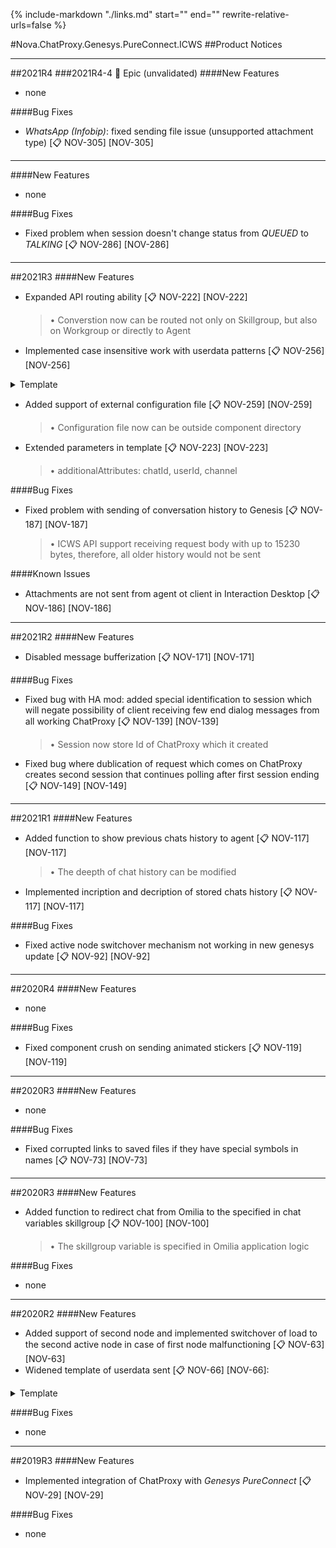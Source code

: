 {%
   include-markdown "./links.md"
   start="<!--tasklink-start-->"
   end="<!--tasklink-end-->"
   rewrite-relative-urls=false
%}

#Nova.ChatProxy.Genesys.PureConnect.ICWS
##Product Notices
***
##2021R4
###2021R4-4 :briefcase: Epic (unvalidated)
####New Features
- none

####Bug Fixes
- *WhatsApp (Infobip)*: fixed sending file issue (unsupported attachment type) [:clipboard: NOV-305] [NOV-305]
***

####New Features
- none

####Bug Fixes
- Fixed problem when session doesn't change status from *QUEUED* to *TALKING* [:clipboard: NOV-286] [NOV-286]
***

##2021R3
####New Features
- Expanded API routing ability [:clipboard: NOV-222] [NOV-222]

	> • Converstion now can be routed not only on Skillgroup, but also on Workgroup or directly to Agent

- Implemented case insensitive work with userdata patterns [:clipboard: NOV-256] [NOV-256]
	
<details><summary>Template</summary>
<p>

```
{userId}
{chatId}
{conversation}
{channel}
{source}
{slug}
{username}
{firstname}
{lastname}
```
</p>
</details>

- Added support of external configuration file [:clipboard: NOV-259] [NOV-259]

	> • Configuration file now can be outside component directory

- Extended parameters in template [:clipboard: NOV-223] [NOV-223]

	> • additionalAttributes: chatId, userId, channel

####Bug Fixes
- Fixed problem with sending of conversation history to Genesis [:clipboard: NOV-187] [NOV-187]

	> • ICWS API support receiving request body with up to 15230 bytes, therefore, all older history would not be sent

####Known Issues

- Attachments are not sent from agent ot client in Interaction Desktop [:clipboard: NOV-186] [NOV-186]
***

##2021R2
####New Features
- Disabled message bufferization [:clipboard: NOV-171] [NOV-171]

####Bug Fixes
- Fixed bug with HA mod: added special identification to session which will negate possibility of client receiving few end dialog messages from all working ChatProxy [:clipboard: NOV-139] [NOV-139]

	> • Session now store Id of ChatProxy which it created

- Fixed bug where dublication of request which comes on ChatProxy creates second session that continues polling after first session ending [:clipboard: NOV-149] [NOV-149]
***

##2021R1
####New Features
- Added function to show previous chats history to agent [:clipboard: NOV-117] [NOV-117]

	> • The deepth of chat history can be modified
	
- Implemented incription and decription of stored chats history [:clipboard: NOV-117] [NOV-117]

####Bug Fixes
- Fixed active node switchover mechanism not working in new genesys update [:clipboard: NOV-92] [NOV-92]
***

##2020R4
####New Features
- none

####Bug Fixes
- Fixed component crush on sending animated stickers [:clipboard: NOV-119] [NOV-119]
***

##2020R3
####New Features
- none

####Bug Fixes
- Fixed corrupted links to saved files if they have special symbols in names [:clipboard: NOV-73] [NOV-73]
***

##2020R3
####New Features
- Added function to redirect chat from Omilia to the specified in chat variables skillgroup [:clipboard: NOV-100] [NOV-100]

	> • The skillgroup variable is specified in Omilia application logic

####Bug Fixes
- none
***

##2020R2
####New Features
- Added support of second node and implemented switchover of load to the second active node in case of first node malfunctioning [:clipboard: NOV-63] [NOV-63]
- Widened template of userdata sent  [:clipboard: NOV-66] [NOV-66]:

<details><summary>Template</summary>
<p>
```
{userid}
{username}
{lastname}
{firstname}
{source}
{channel}
```
</p>
</details>

####Bug Fixes
- none
***

##2019R3
####New Features
- Implemented integration of ChatProxy with *Genesys PureConnect* [:clipboard: NOV-29] [NOV-29]

####Bug Fixes
- none